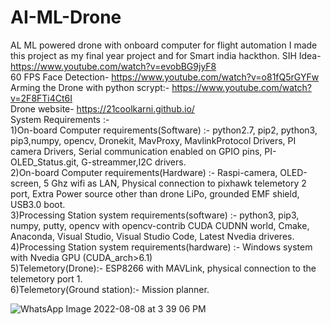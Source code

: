 # AI-ML-Drone
AL ML powered drone with onboard computer for flight automation
I made this project as my final year project and for Smart india hackthon.
SIH Idea-
https://www.youtube.com/watch?v=evobBG9jyF8                                                                            
60 FPS Face Detection-
https://www.youtube.com/watch?v=o81fQ5rGYFw                                           
Arming the Drone with python scrypt:-
https://www.youtube.com/watch?v=2F8FTi4Ct6I                                                        
Drone website-
https://21coolkarni.github.io/                                                              
System Requirements :-                                                               
1)On-board Computer requirements(Software) :- python2.7, pip2, python3, pip3,numpy, opencv, Dronekit, MavProxy, MavlinkProtocol Drivers, PI camera Drivers, Serial communication enabled on GPIO pins, PI-OLED_Status.git, G-streammer,I2C drivers.                                                                                       
2)On-board Computer requirements(Hardware) :-  Raspi-camera, OLED-screen, 5 Ghz wifi as LAN, Physical connection to pixhawk telemetory 2 port, Extra Power source other than drone LiPo, grounded EMF shield, USB3.0 boot.                                                                                                                      
3)Processing Station system requirements(software) :- python3, pip3, numpy, putty, opencv with opencv-contrib CUDA CUDNN world, Cmake, Anaconda, Visual Studio, Visual Studio Code, Latest Nvedia driveres.                                                                            
4)Processing Station system requirements(hardware) :- Windows system with Nvedia GPU (CUDA_arch>6.1)                                                 
5)Telemetory(Drone):- ESP8266 with MAVLink, physical connection to the telemetory port 1.                                                 
6)Telemetory(Ground station):- Mission planner.                                         
                       
![WhatsApp Image 2022-08-08 at 3 39 06 PM](https://user-images.githubusercontent.com/84247246/183896659-b479e90e-7df2-4df0-b899-481c4ee692c5.jpeg)
